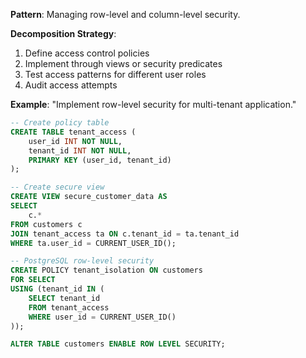 **Pattern**: Managing row-level and column-level security.

**Decomposition Strategy**:

1. Define access control policies
2. Implement through views or security predicates
3. Test access patterns for different user roles
4. Audit access attempts

**Example**: "Implement row-level security for multi-tenant application."

```SQL
-- Create policy table
CREATE TABLE tenant_access (
    user_id INT NOT NULL,
    tenant_id INT NOT NULL,
    PRIMARY KEY (user_id, tenant_id)
);

-- Create secure view
CREATE VIEW secure_customer_data AS
SELECT
    c.*
FROM customers c
JOIN tenant_access ta ON c.tenant_id = ta.tenant_id
WHERE ta.user_id = CURRENT_USER_ID();

-- PostgreSQL row-level security
CREATE POLICY tenant_isolation ON customers
FOR SELECT
USING (tenant_id IN (
    SELECT tenant_id
    FROM tenant_access
    WHERE user_id = CURRENT_USER_ID()
));

ALTER TABLE customers ENABLE ROW LEVEL SECURITY;
```
